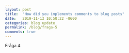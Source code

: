 ```yaml
---
layout: post
title:  "How did you implements comments to blog posts"
date:   2019-11-13 10:50:22 -0600
categories: blog update
permalink: /blog/fraga-5
comments: true
---
```


Fråga 4